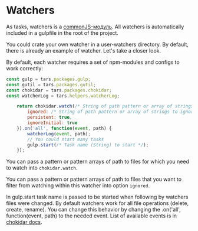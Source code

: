 # Watchers

As tasks, watchers is a [commonJS-модуль](http://wiki.commonjs.org/wiki/Modules/1.1). All watchers is automatically included in a gulpfile in the root of the project.

You could crate your own watcher in a user-watchers directory. By default, there is already an example of watcher. Let's take a closer look.

By default, each watcher requires a set of npm-modules and configs to work correctly:

```javascript
const gulp = tars.packages.gulp;
const gutil = tars.packages.gutil;
const chokidar = tars.packages.chokidar;
const watcherLog = tars.helpers.watcherLog;
```

```javascript
    return chokidar.watch(/* String of path pattern or array of strings */, {
        ignored: /* String of path pattern or array of strings to ignore. If nothing to igonre — just set it to ''*/,
        persistent: true,
        ignoreInitial: true
    }).on('all', function(event, path) {
        watcherLog(event, path);
        // You could start many tasks
        gulp.start(/* Task name (String) to start */);
    });
```

You can pass a pattern or pattern arrays of path to files for which you need to watch into `chokidar.watch`.

You can pass a pattern or pattern arrays of path to files that you want to filter from watching within this watcher into option `ignored`.

In gulp.start task name is passed to be started when following by watchers files were changed. By default watchers work for all file operations (delete, create, rename). You can change this behavior by changing the .on('all', function(event, path) to the needed event. List of available events is in [chokidar docs](https://github.com/paulmillr/chokidar#getting-started).
